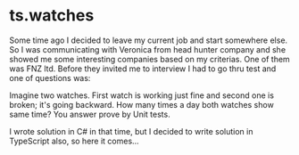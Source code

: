﻿# ts.watches

Some time ago I decided to leave my current job and start somewhere else. So I was communicating with Veronica from head hunter company and she showed me some interesting companies based on my criterias.
One of them was FNZ ltd. Before they invited me to interview I had to go thru test and one of questions was:

Imagine two watches. First watch is working just fine and second one is broken; it's going backward.
How many times a day both watches show same time? You answer prove by Unit tests.

I wrote solution in C# in that time, but I decided to write solution in TypeScript also, so here it comes...
